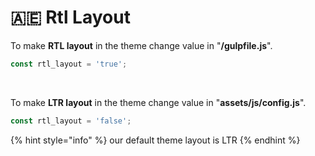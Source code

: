 # 🇦🇪 Rtl Layout

To make **RTL layout** in the theme change value in "**/gulpfile.js**".

```javascript
const rtl_layout = 'true';
```

​

To make **LTR layout** in the theme change value in "**assets/js/config.js**".

```javascript
const rtl_layout = 'false';
```



{% hint style="info" %}
our default theme layout is LTR
{% endhint %}

[\
](https://phoenixcoded.gitbook.io/able-pro/customizer/sidebar-caption)
